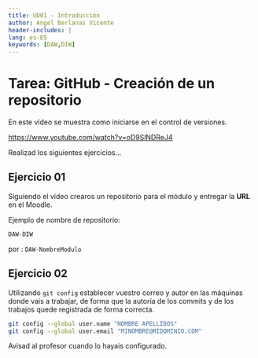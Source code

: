 ```yaml
---
title: UD01 - Introducción
author: Angel Berlanas Vicente
header-includes: |
lang: es-ES
keywords: [DAW,DIW]
---
```


# Tarea: GitHub - Creación de un repositorio

En este vídeo se muestra como iniciarse en el control de versiones.

https://www.youtube.com/watch?v=oD9SlNDReJ4

Realizad los siguientes ejercicios...

## Ejercicio 01

Siguiendo el vídeo crearos un repositorio para el módulo y entregar la **URL**  en el Moodle. 

Ejemplo de nombre de repositorio:

`DAW-DIW`

por : `DAW-NombreModulo`

## Ejercicio 02

Utilizando `git config` establecer vuestro correo y autor en las máquinas donde vais a trabajar, de forma que la autoría de los commits y de los trabajos quede registrada de forma correcta.

```bash
git config --global user.name "NOMBRE APELLIDOS"
git config --global user.email "MINOMBRE@MIDOMINIO.COM"
```

Avisad al profesor cuando lo hayais configurado.

